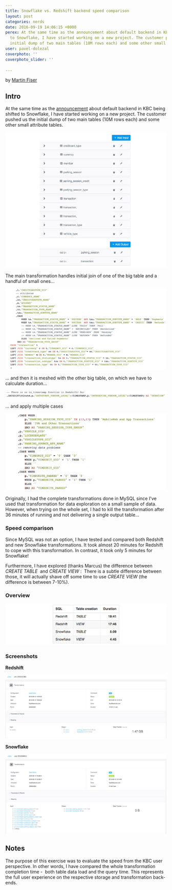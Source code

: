 ```yaml
---
title: Snowflake vs. Redshift backend speed comparison
layout: post
categories: nerds
date: 2016-09-19 14:06:15 +0000
perex: At the same time as the announcement about default backend in KBC being shifted
  to Snowflake, I have started working on a new project. The customer pushed us the
  initial dump of two main tables (10M rows each) and some other small attribute tables.
user: pavel-dolezal
coverphoto: ''
coverphoto_slider: ''

---
```

by [Martin Fiser](http://blog.keboola.com/author/22817)

## Intro

At the same time as the [announcement](http://blog.keboola.com/new-dose-of-steroids-in-the-keboola-backend) about default backend in KBC being shifted to Snowflake, I have started working on a new project. The customer pushed us the initial dump of two main tables (10M rows each) and some other small attribute tables.

![](/uploads/snowflake1.jpg)

The main transformation handles initial join of one of the big table and a handful of small ones...

![](/uploads/snowflake2.jpg)

... and then it is meshed with the other big table, on which we have to calculate duration...

![](/uploads/snowflake4.jpg)

... and apply multiple cases

![](/uploads/snowflake3.jpg)

Originally, I had the complete transformations done in MySQL since I've used that transformation for data exploration on a small sample of data. However, when trying on the whole set, I had to kill the transformation after 36 minutes of running and not delivering a single output table...

### Speed comparison

Since MySQL was not an option, I have tested and compared both Redshift and new Snowflake transformations. It took almost 20 minutes for Redshift to cope with this transformation. In contrast, it took only 5 minutes for Snowflake!

Furthermore, I have explored (thanks Marcus) the difference between _CREATE TABLE_  and _CREATE VIEW_ :  There is a subtle difference between those, it will actually shave off some time to use _CREATE VIEW_ (the difference is between 7-10%).

### Overview

![](/uploads/snowflake5.jpg)

### Screenshots

**Redshift**

![](/uploads/snowflake6.jpg)

**Snowflake**

![](/uploads/snowflake7.jpg)

## Notes

The purpose of this exercise was to evaluate the speed from the KBC user perspective. In other words, I have compared the whole transformation completion time -  both table data load and the query time. This represents the full user experience on the respective storage and transformation back-ends.